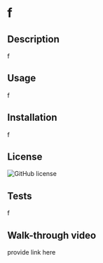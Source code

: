 # f
  
  ## Description
  f

  ## Usage
  f

  ## Installation
  f

  ## License
  ![GitHub license](https://img.shields.io/badge/license-MIT-brightgreen)

  ## Tests
  f

## Walk-through video
provide link here
